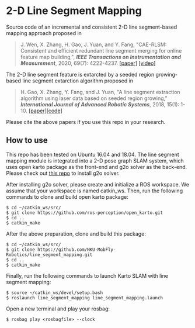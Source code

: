 # 2-D Line Segment Mapping

Source code of an incremental and consistent 2-D line segment-based mapping approach proposed in 

> J. Wen, X. Zhang, H. Gao, J. Yuan, and Y. Fang, "CAE-RLSM: Consistent and efficient redundant line segment merging for online feature map building,", ***IEEE Transactions on Instrumentation and Measurement***, 2020, 69(7): 4222-4237. [[paper]](https://ieeexplore.ieee.org/document/8882497) [[video]](https://youtu.be/025_dzmVGWY) 

The 2-D line segment feature is extarcted by a seeded region growing-based line segment extarction algorithm proposed in

> H. Gao, X. Zhang, Y. Fang, and J. Yuan, "A line segment extraction algorithm using laser data based on seeded region growing," ***International Journal of Advanced Robotic Systems***, 2018, 15(1): 1-10. [[paper]](https://journals.sagepub.com/doi/full/10.1177/1729881418755245)[[code]](https://github.com/NKU-MobFly-Robotics/laser-line-segment)

Please cite the above papers if you use this repo in your research.

## How to use

This repo has been tested on Ubuntu 16.04 and 18.04. The line segment mapping module is integrated into a 2-D pose graph SLAM system, which uses open karto package as the front-end and g2o solver as the back-end. Please check out [this repo](https://github.com/nkuwenjian/slam_karto_g2o) to install g2o solver.

After installing g2o solver, please create and initialize a ROS workspace. We assume that your workspace is named catkin_ws. Then, run the following commands to clone and build open karto package:
```
$ cd ~/catkin_ws/src/
$ git clone https://github.com/ros-perception/open_karto.git
$ cd ..
$ catkin_make
```

After the above preparation, clone and build this package:
```
$ cd ~/catkin_ws/src/
$ git clone https://github.com/NKU-MobFly-Robotics/line_segment_mapping.git
$ cd ..
$ catkin_make
```

Finally, run the following commands to launch Karto SLAM with line segment mapping:
```
$ source ~/catkin_ws/devel/setup.bash
$ roslaunch line_segment_mapping line_segment_mapping.launch
```

Open a new terminal and play your rosbag:
```
$ rosbag play <rosbagfile> --clock
```